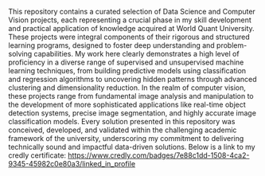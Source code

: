 This repository contains a curated selection of Data Science and Computer Vision projects, each representing a crucial phase in my skill development and practical application of knowledge acquired at World Quant University. These projects were integral components of their rigorous and structured learning programs, designed to foster deep understanding and problem-solving capabilities. 
My work here clearly demonstrates a high level of proficiency in a diverse range of supervised and unsupervised machine learning techniques, from building predictive models using classification and regression algorithms to uncovering hidden patterns through advanced clustering and dimensionality reduction. 
In the realm of computer vision, these projects range from fundamental image analysis and manipulation to the development of more sophisticated applications like real-time object detection systems, precise image segmentation, and highly accurate image classification models. 
Every solution presented in this repository was conceived, developed, and validated within the challenging academic framework of the university, underscoring my commitment to delivering technically sound and impactful data-driven solutions.
Below is a link to my credly certificate:
https://www.credly.com/badges/7e88c1dd-1508-4ca2-9345-45982c0e80a3/linked_in_profile
